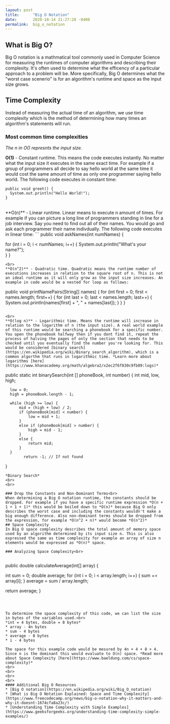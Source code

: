 ```yaml
---
layout: post
title:      "Big O Notation"
date:       2020-10-14 21:27:28 -0400
permalink:  big_o_notation
---
```




## What is Big O?
Big O notation is a mathmatical tool commonly used in Computer Science for measuring the runtimes of computer algorithms and describing their complexity. It's often used to determine what the efficency of a particular approach to a problem will be. More specifically, Big O determines what the "worst case scenerio" is for an algorithm's runtime and space as the input size grows.


## Time Complexity
Instead of measuring the actual time of an algorithm, we use time complexity which is the method of determining how many times an algorithm's statements will run. 

### Most common time complexities<br>
*The n in O() represnts the input size.*<br>

**O(1)** - Constant runtime. This means the code executes instantly. No matter what the input size it executes in the same exact time. For example if a group of programmers all decide to say hello world at the same time it would cost the same amount of time as only one programmer saying hello world. The following code executes in constant time:<br>
```
public void greet() {
  System.out.println("Hello World!");
}
```
<br>
**O(n)** - Linear runtime. Linear means to execute n amount of times. For example if you can  picture a long line of programmers standing in line for a job interview. Say you need to find out all of their names. You would go and ask each programmer their name indivdually. The following code executes in linear time:
```
public void askNames(int numNames) {
   
   for (int i = 0; i < numNames; i++) {
	  System.out.println("What's your name?");    
   }
}
```
<br>
**O(n^2)** - Quadratic time. Quadratic means the runtime number of executions increases in relation to the square root of n. This is not an ideal runtime as it will only grow as the input size increases. An example in code would be a nested for loop as follows:
```

public void printNamePairs(String[] names) {
  for (int first = 0; first < names.length; first++) {
	 for (int last = 0; last < names.length; last++) {
		System.out.println(names[first] + ", " + names[last]);
	 }
  }
}
```

<br>
**O(log n)** - Logarithmic time. Means the runtime will increase in relation to the logarithm of n (the input size). A real world example of this runtime would be searching a phonebook for a specific number. You open the phonebook halfway then if you dont find it, repeat the process of halving the pages of only the section that needs to be checked until you eventually find the number you're looking for. This would be considered [binary search](https://en.wikipedia.org/wiki/Binary_search_algorithm), which is a common algorthm that runs in logarithmic time. *Learn more about logarithms [here](https://www.khanacademy.org/math/algebra2/x2ec2f6f830c9fb89:logs)*
```
public static int binarySearch(int [] phoneBook, int number) {
      int mid, low, high;

      low = 0;
      high = phoneBook.length - 1;

      while (high >= low) {
          mid = (high + low) / 2;
          if (phoneBook[mid] < number) {
              low = mid + 1;
          }
          else if (phoneBook[mid] > number) {
              high = mid - 1;
          }
          else {
              return mid;
          }
      }
			return -1; // If not found
  }
```
*Binary Search*
<br>
<br>

### Drop the Constants and Non-Dominant Terms<br>
When determining a Big O notation runtime, the constants should be dropped. For example if you have a specific runtime expression *O(n + 1 + 1 + 1)* this would be boiled down to *O(n)* because Big O only describes the worst case and including the constants wouldn't make a big enough difference. Also non-dominant terms should be dropped from the expression, for example *O(n^2 + n)* would become *O(n^2)*
## Space Complexity
In Big O space complexity describes the total amount of memory space used by an algorithm determined by its input size n. This is also expressed the same as time complexity for example an array of size n elements would be expressed as *O(n)* space.

### Analyzing Space Complexity<br>


```
public double calculateAverage(int[] array) {

  int sum = 0;
  double average;
  for (int i = 0; i < array.length; i++) {
	 sum += array[i];
  }
  average = sum / array.length;
	 
  return average;
}
```



To determine the space complexity of this code, we can list the size in bytes of the variables used.<br>
*int = 4 bytes, double = 8 bytes*
* array - 4n bytes
* sum - 4 bytes
* average - 8 bytes
* i - 4 bytes

The space for this example code would be mesured by 4n + 4 + 8 + 4. Since n is the dominant this would evaluate to O(n) space. *Read more about Space Complexity [here](https://www.baeldung.com/cs/space-complexity)*
<br>
<br>
<br>
<br>
#### Additional Big O Resources
* [Big O notation](https://en.wikipedia.org/wiki/Big_O_notation)
* [What is Big O Notation Explained: Space and Time Complexity](https://www.freecodecamp.org/news/big-o-notation-why-it-matters-and-why-it-doesnt-1674cfa8a23c/)
* [Understanding Time Complexity with Simple Examples](https://www.geeksforgeeks.org/understanding-time-complexity-simple-examples/)






